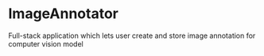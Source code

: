 # ImageAnnotator
Full-stack application which lets user create and store image annotation for computer vision model
